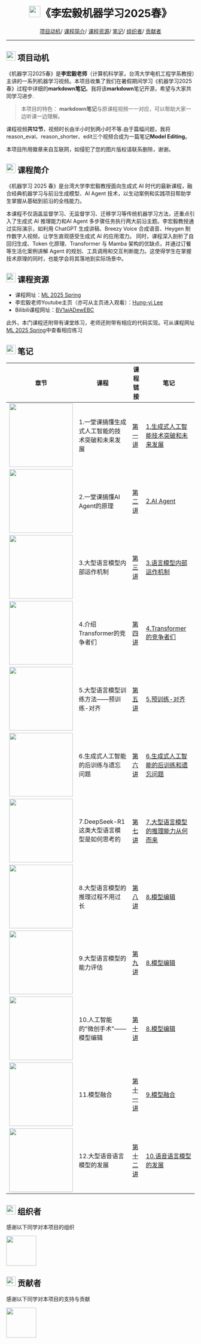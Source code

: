 
<p align="center">
<h1 align="center"> <img src="https://github.com/MLNLP-World/DeepLearning-MuLi-Notes/raw/main/imgs/icon/ai.png" width="30" />《李宏毅机器学习2025春》</h1>
</p>

<div align="center">
<p align="center">
  <a href="#项目动机">项目动机</a>/
  <a href="#课程简介">课程简介</a>/
  <a href="#课程资源">课程资源</a>/
  <a href="#笔记">笔记</a>/
  <a href="#组织者">组织者</a>/
  <a href="#贡献者">贡献者</a>
</p>
</div>

---

## <img src="https://github.com/MLNLP-World/DeepLearning-MuLi-Notes/raw/main/imgs/icon/motivation.png" width="25" /> 项目动机

《机器学习2025春》是**李宏毅老师**（计算机科学家，台湾大学电机工程学系教授）主讲的一系列机器学习视频。本项目收集了我们在暑假期间学习《机器学习2025春》过程中详细的**markdown笔记**。我将该**markdown**笔记开源，希望与大家共同学习进步.

>本项目的特色：
>**markdown笔记**与原课程视频一一对应，可以帮助大家一边听课一边理解。

课程视频**共12节**，视频时长由半小时到两小时不等.由于篇幅问题，我将reason_eval、reason_shorter、edit三个视频合成为一篇笔记**Model Editing**。

本项目所用徽章来自互联网，如侵犯了您的图片版权请联系删除，谢谢。

## <img src="https://github.com/MLNLP-World/DeepLearning-MuLi-Notes/raw/main/imgs/icon/intro.png" width="25" /> 课程简介

《机器学习 2025 春》是台湾大学李宏毅教授面向生成式 AI 时代的最新课程，融合经典机器学习与前沿生成模型、AI Agent 技术，以生动案例和实践项目帮助学生掌握从基础到前沿的全栈能力。


本课程不仅涵盖监督学习、无监督学习、迁移学习等传统机器学习方法，还重点引入了生成式 AI 推理能力和AI Agent 多步骤任务执行两大前沿主题。李宏毅教授通过实际演示，如利用 ChatGPT 生成讲稿、Breezy Voice 合成语音、Heygen 制作数字人视频，让学生直观感受生成式 AI 的应用潜力。
同时，课程深入剖析了自回归生成、Token 化原理、Transformer 与 Mamba 架构的优缺点，并通过订餐等生活化案例讲解 Agent 的规划、工具调用和交互判断能力。这使得学生在掌握技术原理的同时，也能学会将其落地到实际场景中。

## <img src="https://github.com/MLNLP-World/DeepLearning-MuLi-Notes/raw/main/imgs/icon/resource.png" width="25" /> 课程资源

- 课程网址：[ML 2025 Spring](https://speech.ee.ntu.edu.tw/~hylee/ml/2025-spring.php)
- 李宏毅老师Youtube主页（亦可从主页进入观看）：[Hung-yi Lee](https://www.youtube.com/@HungyiLeeNTU)
- Bilibili课程网址：[BV1aiADewEBC](https://www.bilibili.com/video/BV1aiADewEBC/?spm_id_from=333.337.search-card.all.click)

此外，本门课程还附带有课堂练习，老师还附带有相应的代码实现。可从课程网址[ML 2025 Spring](https://speech.ee.ntu.edu.tw/~hylee/ml/2025-spring.php)中查看相应练习




## <img src="https://github.com/MLNLP-World/DeepLearning-MuLi-Notes/raw/main/imgs/icon/notes.png" width="25" /> 笔记

| 章节 | 课程                                                       | 课程链接                                                      |笔记  |
| ---- | ------------------------------------------------------------ | ------------------------------------------------------------ |-------------|
| <img src="https://i-blog.csdnimg.cn/direct/09004ff797f343a392aec78506740a24.png" width="170">    |1.一堂课搞懂生成式人工智能的技术突破和未来发展 |[第一讲](https://www.youtube.com/watch?v=QLiKmca4kzI&t=4846s)  |[1.生成式人工智能技术突破和未来发展](https://github.com/RichardSchoolbag/MachineLearning2025Spring--Hung-yi-Lee-Notes/blob/main/Notes/01-%E7%94%9F%E6%88%90%E5%BC%8F%E4%BA%BA%E5%B7%A5%E6%99%BA%E8%83%BD%E6%8A%80%E6%9C%AF%E7%AA%81%E7%A0%B4%E4%B8%8E%E6%9C%AA%E6%9D%A5%E5%8F%91%E5%B1%95.md)
| <img src="https://i-blog.csdnimg.cn/direct/62d5ae7ed16e412ea92dd70648dd4b5e.png" width="170">   |2.一堂课搞懂AI Agent的原理  |[第二讲](https://www.youtube.com/watch?v=M2Yg1kwPpts&t=5963s) |[2.AI Agent](https://github.com/RichardSchoolbag/MachineLearning2025Spring--Hung-yi-Lee-Notes/blob/main/Notes/02-AI%20Agent.md)
| <img src="https://i-blog.csdnimg.cn/direct/0ecb12d6888e4ba48ca9fc728fb5842f.png" width="170">    |3.大型语言模型内部运作机制|[第三讲](https://www.youtube.com/watch?v=Xnil63UDW2o)  |[3.语言模型内部运作机制](https://github.com/RichardSchoolbag/MachineLearning2025Spring--Hung-yi-Lee-Notes/blob/main/Notes/03-%E5%A4%A7%E5%9E%8B%E8%AF%AD%E8%A8%80%E6%A8%A1%E5%9E%8B%E5%86%85%E9%83%A8%E8%BF%90%E4%BD%9C%E6%9C%BA%E5%88%B6.md)
| <img src="https://i-blog.csdnimg.cn/direct/6a2f818f0b4841c59652330302ce6c02.png" width="170">    |4.介绍Transformer的竞争者们|[第四讲](https://www.youtube.com/watch?v=gjsdVi90yQo&t=513s)  |[4.Transformer的竞争者们](https://github.com/RichardSchoolbag/MachineLearning2025Spring--Hung-yi-Lee-Notes/blob/main/Notes/04-Transformer%E7%9A%84%E7%AB%9E%E4%BA%89%E8%80%85%E4%BB%AC.md)
| <img src="https://i-blog.csdnimg.cn/direct/d8dcaa70c1f6439fb3d0b66fbd96c05a.png" width="170">    |5.大型语言模型训练方法——预训练-对齐|[第五讲](https://www.youtube.com/watch?v=Ozos6M1JtIE&pp=0gcJCcoJAYcqIYzv)  |[5.预训练-对齐](https://github.com/RichardSchoolbag/MachineLearning2025Spring--Hung-yi-Lee-Notes/blob/main/Notes/05-%E5%A4%A7%E5%9E%8B%E8%AF%AD%E8%A8%80%E6%A8%A1%E5%9E%8B%E8%AE%AD%E7%BB%83%E6%96%B9%E6%B3%95%EF%BC%9A%E9%A2%84%E8%AE%AD%E7%BB%83-%E5%AF%B9%E9%BD%90.md)
| <img src="https://i-blog.csdnimg.cn/direct/5a7cbc11fbe943929da7b8e325f343b2.png" width="170">    |6.生成式人工智能的后训练与遗忘问题|[第六讲](https://www.youtube.com/watch?v=Z6b5-77EfGk&t=386s)  |[6.生成式人工智能的后训练和遗忘问题](https://github.com/RichardSchoolbag/MachineLearning2025Spring--Hung-yi-Lee-Notes/blob/main/Notes/06-%E7%94%9F%E6%88%90%E5%BC%8F%E4%BA%BA%E5%B7%A5%E6%99%BA%E6%85%A7%E7%9A%84%E5%90%8E%E8%AE%AD%E7%BB%83%E4%B8%8E%E9%81%97%E5%BF%98%E9%97%AE%E9%A2%98.md)
| <img src="https://i-blog.csdnimg.cn/direct/8691e309f6724dc785b850c650ab737b.png" width="170">    |7.DeepSeek-R1这类大型语言模型是如何思考的|[第七讲](https://www.youtube.com/watch?v=bJFtcwLSNxI)  |[7.大型语言模型的推理能力从何而来](https://github.com/RichardSchoolbag/MachineLearning2025Spring--Hung-yi-Lee-Notes/blob/main/Notes/07-%E5%A4%A7%E5%9E%8B%E8%AF%AD%E8%A8%80%E6%A8%A1%E5%9E%8B%E7%9A%84%E6%8E%A8%E7%90%86%E8%83%BD%E5%8A%9B%E4%BB%8E%E4%BD%95%E8%80%8C%E6%9D%A5.md)
|<img src="https://i.ytimg.com/vi/ip3XnTpcxoA/hqdefault.jpg?sqp=-oaymwEnCNACELwBSFryq4qpAxkIARUAAIhCGAHYAQHiAQoIGBACGAY4AUAB&rs=AOn4CLAUFPU3uYcQmn2QZpxPQomWMR_fUw" width="170">    |8.大型语言模型的推理过程不用过长|[第八讲](https://www.youtube.com/watch?v=ip3XnTpcxoA&t=1273s)  |[8.模型编辑](https://github.com/RichardSchoolbag/MachineLearning2025Spring--Hung-yi-Lee-Notes/blob/main/Notes/08-%E6%A8%A1%E5%9E%8B%E7%BC%96%E8%BE%91.md)
| <img src="https://i.ytimg.com/vi/s266BzGNKKc/hqdefault.jpg?sqp=-oaymwEnCNACELwBSFryq4qpAxkIARUAAIhCGAHYAQHiAQoIGBACGAY4AUAB&rs=AOn4CLAcGq3KTAmxdgVOKNFvPRkOb5AEBQ" width="170">    |9.大型语言模型的能力评估|[第九讲](https://www.youtube.com/watch?v=s266BzGNKKc)  |[8.模型编辑](https://github.com/RichardSchoolbag/MachineLearning2025Spring--Hung-yi-Lee-Notes/blob/main/Notes/08-%E6%A8%A1%E5%9E%8B%E7%BC%96%E8%BE%91.md)
| <img src="https://i.ytimg.com/vi/9HPsz7F0mJg/hqdefault.jpg?sqp=-oaymwEnCNACELwBSFryq4qpAxkIARUAAIhCGAHYAQHiAQoIGBACGAY4AUAB&rs=AOn4CLAU7gEuIAbT0zm5AwLZHF7cPBXKAQ" width="170">   |10.人工智能的"微创手术"——模型编辑 |[第十讲](https://www.youtube.com/watch?v=9HPsz7F0mJg)  |[8.模型编辑](https://github.com/RichardSchoolbag/MachineLearning2025Spring--Hung-yi-Lee-Notes/blob/main/Notes/08-%E6%A8%A1%E5%9E%8B%E7%BC%96%E8%BE%91.md)
| <img src="https://i-blog.csdnimg.cn/direct/3129a78df213466082930495a3e06b65.png" width="170">   |11.模型融合|[第十一讲](https://www.youtube.com/watch?v=jFUwoCkdqAo)  |[9.模型融合](https://github.com/RichardSchoolbag/MachineLearning2025Spring--Hung-yi-Lee-Notes/blob/main/Notes/09-%E6%A8%A1%E5%9E%8B%E8%9E%8D%E5%90%88.md)
| <img src="https://i-blog.csdnimg.cn/direct/174e93c55d6447d4a5a6e3fe89149b80.png" width="170">   |12.大型语音语言模型的发展|[第十二讲](https://www.youtube.com/watch?v=gkAyqoQkOSk) |[10.语音语言模型的发展](https://github.com/RichardSchoolbag/MachineLearning2025Spring--Hung-yi-Lee-Notes/blob/main/Notes/10-%E8%AF%AD%E9%9F%B3%E8%AF%AD%E8%A8%80%E6%A8%A1%E5%9E%8B%E7%9A%84%E5%8F%91%E5%B1%95.md)



## <img src="https://github.com/MLNLP-World/DeepLearning-MuLi-Notes/raw/main/imgs/icon/organizer.png" width="25" /> 组织者
感谢以下同学对本项目的组织

<a href="https://github.com/RichardSchoolbag">  <img src="https://avatars.githubusercontent.com/u/187307077?s=96&v=4"  width="80" /></a> 

## <img src="https://github.com/MLNLP-World/DeepLearning-MuLi-Notes/raw/main/imgs/icon/heart.png" width="25" /> 贡献者
感谢以下同学对本项目的支持与贡献

<a href="https://github.com/RichardSchoolbag">  <img src="https://avatars.githubusercontent.com/u/187307077?s=96&v=4"  width="80" /></a> 
